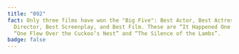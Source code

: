 ```yaml
---
title: "092"
fact: Only three films have won the "Big Five": Best Actor, Best Actress, Best
  Director, Best Screenplay, and Best Film. These are “It Happened One Night”,
  “One Flew Over the Cuckoo’s Nest” and “The Silence of the Lambs”.
badge: false
---
```

